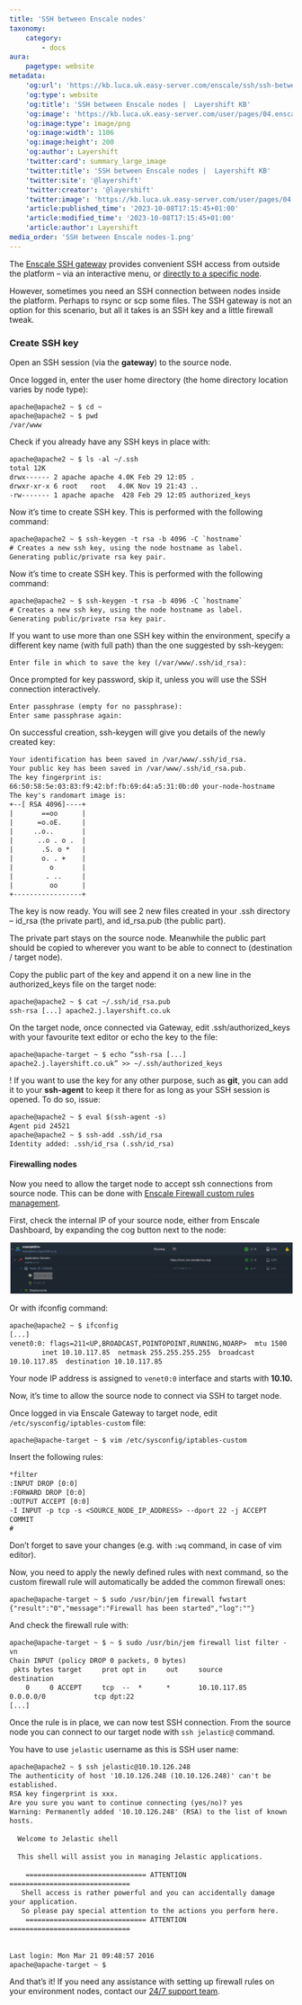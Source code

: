 ```yaml
---
title: 'SSH between Enscale nodes'
taxonomy:
    category:
        - docs
aura:
    pagetype: website
metadata:
    'og:url': 'https://kb.luca.uk.easy-server.com/enscale/ssh/ssh-between-enscale-nodes'
    'og:type': website
    'og:title': 'SSH between Enscale nodes |  Layershift KB'
    'og:image': 'https://kb.luca.uk.easy-server.com/user/pages/04.enscale/07.ssh/04.ssh-between-enscale-nodes/SSH between Enscale nodes-1.png'
    'og:image:type': image/png
    'og:image:width': 1106
    'og:image:height': 200
    'og:author': Layershift
    'twitter:card': summary_large_image
    'twitter:title': 'SSH between Enscale nodes |  Layershift KB'
    'twitter:site': '@layershift'
    'twitter:creator': '@layershift'
    'twitter:image': 'https://kb.luca.uk.easy-server.com/user/pages/04.enscale/07.ssh/04.ssh-between-enscale-nodes/SSH between Enscale nodes-1.png'
    'article:published_time': '2023-10-08T17:15:45+01:00'
    'article:modified_time': '2023-10-08T17:15:45+01:00'
    'article:author': Layershift
media_order: 'SSH between Enscale nodes-1.png'
---
```


The [Enscale SSH gateway](https://kb.luca.uk.easy-server.com/enscale/ssh/enscale-ssh-access) provides convenient SSH access from outside the platform – via an interactive menu, or [directly to a specific node](https://kb.luca.uk.easy-server.com/enscale/ssh/enscale-ssh-access).

However, sometimes you need an SSH connection between nodes inside the platform. Perhaps to rsync or scp some files. The SSH gateway is not an option for this scenario, but all it takes is an SSH key and a little firewall tweak.

### Create SSH key

Open an SSH session (via the **gateway**) to the source node.

Once logged in, enter the user home directory (the home directory location varies by node type):

```
apache@apache2 ~ $ cd ~
apache@apache2 ~ $ pwd
/var/www
```

Check if you already have any SSH keys in place with:

```
apache@apache2 ~ $ ls -al ~/.ssh
total 12K
drwx------ 2 apache apache 4.0K Feb 29 12:05 .
drwxr-xr-x 6 root   root   4.0K Nov 19 21:43 ..
-rw------- 1 apache apache  428 Feb 29 12:05 authorized_keys
```

Now it’s time to create SSH key. This is performed with the following command:

```
apache@apache2 ~ $ ssh-keygen -t rsa -b 4096 -C `hostname`
# Creates a new ssh key, using the node hostname as label.
Generating public/private rsa key pair.
```

Now it’s time to create SSH key. This is performed with the following command:

```
apache@apache2 ~ $ ssh-keygen -t rsa -b 4096 -C `hostname`
# Creates a new ssh key, using the node hostname as label.
Generating public/private rsa key pair.
```

If you want to use more than one SSH key within the environment, specify a different key name (with full path) than the one suggested by ssh-keygen:

```
Enter file in which to save the key (/var/www/.ssh/id_rsa):
```

Once prompted for key password, skip it, unless you will use the SSH connection interactively.

```
Enter passphrase (empty for no passphrase):
Enter same passphrase again:
```

On successful creation, ssh-keygen will give you details of the newly created key:

```
Your identification has been saved in /var/www/.ssh/id_rsa.
Your public key has been saved in /var/www/.ssh/id_rsa.pub.
The key fingerprint is:
66:50:58:5e:03:83:f9:42:bf:fb:69:d4:a5:31:0b:d0 your-node-hostname
The key's randomart image is:
+--[ RSA 4096]----+
|       ==oo      |
|      =o.oE.     |
|     ..o..       |
|      ..o . o .  |
|       .S. o *   |
|       o. . +    |
|         o       |
|        . ..     |
|         oo      |
+-----------------+
```

The key is now ready. You will see 2 new files created in your .ssh directory – id_rsa (the private part), and id_rsa.pub (the public part).

The private part stays on the source node. Meanwhile the public part should be copied to wherever you want to be able to connect to (destination / target node).

Copy the public part of the key and append it on a new line in the authorized_keys file on the target node:

```
apache@apache2 ~ $ cat ~/.ssh/id_rsa.pub
ssh-rsa [...] apache2.j.layershift.co.uk
```

On the target node, once connected via Gateway, edit .ssh/authorized_keys with your favourite text editor or echo the key to the file:

```
apache@apache-target ~ $ echo “ssh-rsa [...] apache2.j.layershift.co.uk” >> ~/.ssh/authorized_keys
```

! If you want to use the key for any other purpose, such as **git**, you can add it to your **ssh-agent** to keep it there for as long as your SSH session is opened. To do so, issue:

```
apache@apache2 ~ $ eval $(ssh-agent -s)
Agent pid 24521
apache@apache2 ~ $ ssh-add .ssh/id_rsa
Identity added: .ssh/id_rsa (.ssh/id_rsa)
```

#### Firewalling nodes

Now you need to allow the target node to accept ssh connections from source node. This can be done with [Enscale Firewall custom rules management](https://www.virtuozzo.com/application-platform-docs/custom-firewall/).

First, check the internal IP of your source node, either from Enscale Dashboard, by expanding the cog button next to the node:

![SSH%20between%20Enscale%20nodes-1](SSH%20between%20Enscale%20nodes-1.png "SSH%20between%20Enscale%20nodes-1")

Or with ifconfig command:

```
apache@apache2 ~ $ ifconfig
[...]
venet0:0: flags=211<UP,BROADCAST,POINTOPOINT,RUNNING,NOARP>  mtu 1500
        inet 10.10.117.85  netmask 255.255.255.255  broadcast 10.10.117.85  destination 10.10.117.85
```

Your node IP address is assigned to `venet0:0` interface and starts with **10.10.**

Now, it’s time to allow the source node to connect via SSH to target node.

Once logged in via Enscale Gateway to target node, edit `/etc/sysconfig/iptables-custom` file:

```
apache@apache-target ~ $ vim /etc/sysconfig/iptables-custom
```

Insert the following rules:

```
*filter
:INPUT DROP [0:0]
:FORWARD DROP [0:0]
:OUTPUT ACCEPT [0:0]
-I INPUT -p tcp -s <SOURCE_NODE_IP_ADDRESS> --dport 22 -j ACCEPT
COMMIT
#
```

Don’t forget to save your changes (e.g. with `:wq` command, in case of vim editor).

Now, you need to apply the newly defined rules with next command, so the custom firewall rule will automatically be added the common firewall ones:

```
apache@apache-target ~ $ sudo /usr/bin/jem firewall fwstart
{"result":"0","message":"Firewall has been started","log":""}
```

And check the firewall rule with:

```
apache@apache-target ~ $ ~ $ sudo /usr/bin/jem firewall list filter -vn
Chain INPUT (policy DROP 0 packets, 0 bytes)
 pkts bytes target     prot opt in     out     source               destination
    0     0 ACCEPT     tcp  --  *      *       10.10.117.85         0.0.0.0/0            tcp dpt:22
[...]
```

Once the rule is in place, we can now test SSH connection. From the source node you can connect to our target node with `ssh jelastic@` command.

You have to use `jelastic` username as this is SSH user name:

```
apache@apache2 ~ $ ssh jelastic@10.10.126.248
The authenticity of host '10.10.126.248 (10.10.126.248)' can't be established.
RSA key fingerprint is xxx.
Are you sure you want to continue connecting (yes/no)? yes
Warning: Permanently added '10.10.126.248' (RSA) to the list of known hosts.
 
  Welcome to Jelastic shell
 
  This shell will assist you in managing Jelastic applications.
 
    ============================== ATTENTION ==============================
   Shell access is rather powerful and you can accidentally damage your application.
   So please pay special attention to the actions you perform here.
    ============================== ATTENTION ==============================
 
 
Last login: Mon Mar 21 09:48:57 2016
apache@apache-target ~ $
```

And that’s it! If you need any assistance with setting up firewall rules on your environment nodes, contact our [24/7 support team](https://www.layershift.com/support/?form=technical).


